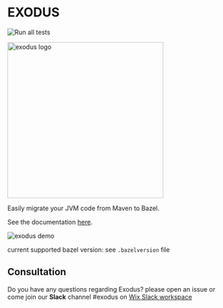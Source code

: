 # EXODUS

![Run all tests](https://github.com/wix/exodus/workflows/Run%20all%20tests/badge.svg)

<img src="https://github.com/wix/exodus/blob/master/docs/assets/img/Blue-short2.png" width="350" alt="exodus logo"/>

Easily migrate your JVM code from Maven to Bazel.

See the documentation [here](https://wix.github.io/exodus/). 

![exodus demo](https://github.com/wix/exodus/blob/master/docs/assets/img/exodus-demo.gif)

current supported bazel version: see `.bazelversion` file

## Consultation

Do you have any questions regarding Exodus? please open an issue or come join our __Slack__ channel #exodus on [Wix Slack workspace](https://join.slack.com/t/wix-oss/shared_invite/zt-dmz06ume-eMI3cd93NtGRuMwjaBO0lg)
